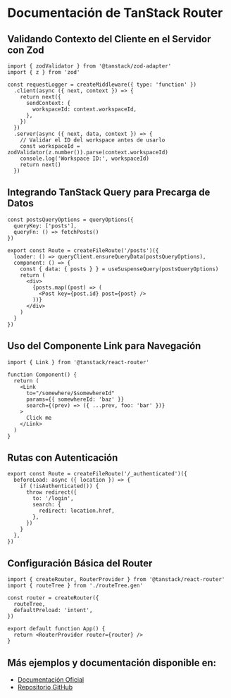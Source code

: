 # Documentación de TanStack Router

## Validando Contexto del Cliente en el Servidor con Zod
```tsx
import { zodValidator } from '@tanstack/zod-adapter'
import { z } from 'zod'

const requestLogger = createMiddleware({ type: 'function' })
  .client(async ({ next, context }) => {
    return next({
      sendContext: {
        workspaceId: context.workspaceId,
      },
    })
  })
  .server(async ({ next, data, context }) => {
    // Validar el ID del workspace antes de usarlo
    const workspaceId = zodValidator(z.number()).parse(context.workspaceId)
    console.log('Workspace ID:', workspaceId)
    return next()
  })
```

## Integrando TanStack Query para Precarga de Datos
```tsx
const postsQueryOptions = queryOptions({
  queryKey: ['posts'],
  queryFn: () => fetchPosts()
})

export const Route = createFileRoute('/posts')({
  loader: () => queryClient.ensureQueryData(postsQueryOptions),
  component: () => {
    const { data: { posts } } = useSuspenseQuery(postsQueryOptions)
    return (
      <div>
        {posts.map((post) => (
          <Post key={post.id} post={post} />
        ))}
      </div>
    )
  }
})
```

## Uso del Componente Link para Navegación
```tsx
import { Link } from '@tanstack/react-router'

function Component() {
  return (
    <Link
      to="/somewhere/$somewhereId"
      params={{ somewhereId: 'baz' }}
      search={(prev) => ({ ...prev, foo: 'bar' })}
    >
      Click me
    </Link>
  )
}
```

## Rutas con Autenticación
```tsx
export const Route = createFileRoute('/_authenticated')({
  beforeLoad: async ({ location }) => {
    if (!isAuthenticated()) {
      throw redirect({
        to: '/login',
        search: {
          redirect: location.href,
        },
      })
    }
  },
})
```

## Configuración Básica del Router
```tsx
import { createRouter, RouterProvider } from '@tanstack/react-router'
import { routeTree } from './routeTree.gen'

const router = createRouter({
  routeTree,
  defaultPreload: 'intent',
})

export default function App() {
  return <RouterProvider router={router} />
}
```

## Más ejemplos y documentación disponible en:
- [Documentación Oficial](https://tanstack.com/router)
- [Repositorio GitHub](https://github.com/tanstack/router)